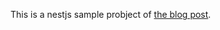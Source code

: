This is a nestjs sample probject of [the blog post](https://kenzan8000.org/a-service-renewal-of-backend-built-upon-aws-lambda/).
